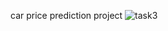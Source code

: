 car price prediction project 
![task3](https://github.com/user-attachments/assets/e8f8f867-44fb-436c-b4e4-707058e6d482)
